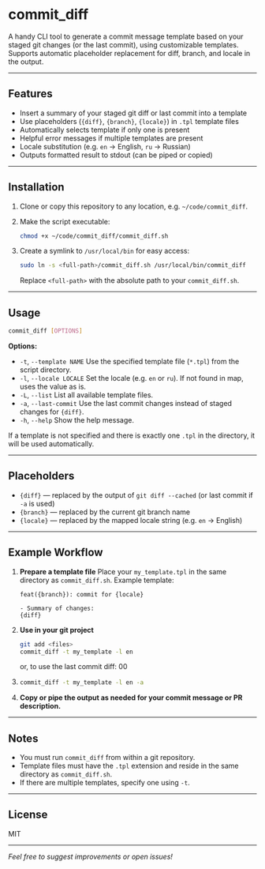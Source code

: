 # commit\_diff

A handy CLI tool to generate a commit message template based on your staged git changes (or the last commit), using customizable templates.
Supports automatic placeholder replacement for diff, branch, and locale in the output.

---

## Features

* Insert a summary of your staged git diff or last commit into a template
* Use placeholders (`{diff}`, `{branch}`, `{locale}`) in `.tpl` template files
* Automatically selects template if only one is present
* Helpful error messages if multiple templates are present
* Locale substitution (e.g. `en` → English, `ru` → Russian)
* Outputs formatted result to stdout (can be piped or copied)

---

## Installation

1. Clone or copy this repository to any location, e.g. `~/code/commit_diff`.
2. Make the script executable:

   ```sh
   chmod +x ~/code/commit_diff/commit_diff.sh
   ```
3. Create a symlink to `/usr/local/bin` for easy access:

   ```sh
   sudo ln -s <full-path>/commit_diff.sh /usr/local/bin/commit_diff
   ```

   Replace `<full-path>` with the absolute path to your `commit_diff.sh`.

---

## Usage

```sh
commit_diff [OPTIONS]
```

**Options:**

* `-t`, `--template NAME`
  Use the specified template file (`*.tpl`) from the script directory.
* `-l`, `--locale LOCALE`
  Set the locale (e.g. `en` or `ru`). If not found in map, uses the value as is.
* `-L`, `--list`
  List all available template files.
* `-a`, `--last-commit`
  Use the last commit changes instead of staged changes for `{diff}`.
* `-h`, `--help`
  Show the help message.

If a template is not specified and there is exactly one `.tpl` in the directory, it will be used automatically.

---

## Placeholders

* `{diff}` — replaced by the output of `git diff --cached` (or last commit if `-a` is used)
* `{branch}` — replaced by the current git branch name
* `{locale}` — replaced by the mapped locale string (e.g. `en` → English)

---

## Example Workflow

1. **Prepare a template file**
   Place your `my_template.tpl` in the same directory as `commit_diff.sh`.
   Example template:

   ```
   feat({branch}): commit for {locale}

   - Summary of changes:
   {diff}
   ```

2. **Use in your git project**

   ```sh
   git add <files>
   commit_diff -t my_template -l en
   ```

   or, to use the last commit diff:
00
3. 
   ```sh
   commit_diff -t my_template -l en -a
   ```

3. **Copy or pipe the output as needed for your commit message or PR description.**

---

## Notes

* You must run `commit_diff` from within a git repository.
* Template files must have the `.tpl` extension and reside in the same directory as `commit_diff.sh`.
* If there are multiple templates, specify one using `-t`.

---

## License

MIT

---

*Feel free to suggest improvements or open issues!*
